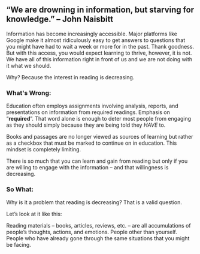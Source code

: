 ## “We are drowning in information, but starving for knowledge.” – John Naisbitt

Information has become increasingly accessible. Major platforms like Google make it almost ridiculously easy to get answers to questions that you might have had to wait a week or more for in the past. Thank goodness. But with this access, you would expect learning to thrive, however, it is not. We have all of this information right in front of us and we are not doing with it what we should. 

Why? Because the interest in reading is decreasing.

### What's Wrong:

Education often employs assignments involving analysis, reports, and presentations on information from required readings. Emphasis on “**required**”. That word alone is enough to deter most people from engaging as they should simply because they are being told they _HAVE_ to. 

Books and passages are no longer viewed as sources of learning but rather as a checkbox that must be marked to continue on in education. This mindset is completely limiting. 

There is so much that you can learn and gain from reading but only if you are willing to engage with the information – and that willingness is decreasing. 

### So What:

Why is it a problem that reading is decreasing? That is a valid question. 

Let’s look at it like this:

Reading materials – books, articles, reviews, etc. – are all accumulations of people’s thoughts, actions, and emotions. People other than yourself. People who have already gone through the same situations that you might be facing.  
